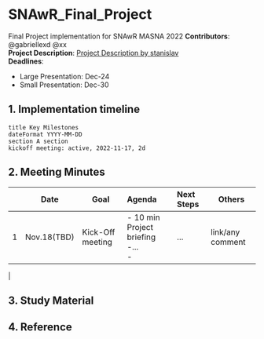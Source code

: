 # SNAwR_Final_Project
Final Project implementation for SNAwR MASNA 2022
**Contributors**: @gabriellexd @xx <br>
**Project Description**: 
 [Project Description by stanislav](https://github.com/gabriellexd/SNAwR_Final_Project/blob/main/Project%20Description_2022__ver1.pdf
)<br>
**Deadlines**: 
- Large Presentation: Dec-24<br>
- Small Presentation: Dec-30
## **1. Implementation timeline**
```gantt
title Key Milestones
dateFormat YYYY-MM-DD
section A section
kickoff meeting: active, 2022-11-17, 2d
```
## **2. Meeting Minutes**
|| Date | Goal | Agenda | Next Steps| Others |
|--| -- | -- | :-- | :-- | -- |
|1|Nov.18(TBD)|Kick-Off meeting|- 10 min Project briefing<br> -...<br> -  |...|link/any comment
 |

## **3. Study Material**
## **4. Reference**
